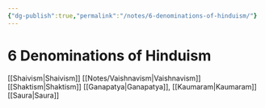 ```yaml
---
{"dg-publish":true,"permalink":"/notes/6-denominations-of-hinduism/"}
---
```



# 6 Denominations of Hinduism

[[Shaivism\|Shaivism]]
[[Notes/Vaishnavism\|Vaishnavism]]
[[Shaktism\|Shaktism]]
[[Ganapatya\|Ganapatya]],
[[Kaumaram\|Kaumaram]]
[[Saura\|Saura]]